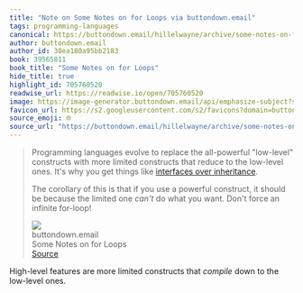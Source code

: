 ```yaml
---
title: "Note on Some Notes on for Loops via buttondown.email"
tags: programming-languages
canonical: https://buttondown.email/hillelwayne/archive/some-notes-on-for-loops/
author: buttondown.email
author_id: 38ea180a95bb2183
book: 39565811
book_title: "Some Notes on for Loops"
hide_title: true
highlight_id: 705760520
readwise_url: https://readwise.io/open/705760520
image: https://image-generator.buttondown.email/api/emphasize-subject?subject=Some%20notes%20on%20for%20loops&author=Computer%20Things&date=2024-04-10&img=
favicon_url: https://s2.googleusercontent.com/s2/favicons?domain=buttondown.email
source_emoji: 🌐
source_url: "https://buttondown.email/hillelwayne/archive/some-notes-on-for-loops/#:~:text=Programming%20languages%20evolve,an%20infinite%20for-loop%21"
---
```


> Programming languages evolve to replace the all-powerful "low-level" constructs with more limited constructs that reduce to the low-level ones. It's why you get things like [interfaces over inheritance](https://buttondown.email/hillelwayne/archive/if-inheritance-is-so-bad-why-does-everyone-use-it/).
> 
> The corollary of this is that if you use a powerful construct, it should be because the limited one *can't* do what you want. Don't force an infinite for-loop!
> <div class="quoteback-footer"><div class="quoteback-avatar"><img class="mini-favicon" src="https://s2.googleusercontent.com/s2/favicons?domain=buttondown.email"></div><div class="quoteback-metadata"><div class="metadata-inner"><span style="display:none">FROM:</span><div aria-label="buttondown.email" class="quoteback-author"> buttondown.email</div><div aria-label="Some Notes on for Loops" class="quoteback-title"> Some Notes on for Loops</div></div></div><div class="quoteback-backlink"><a target="_blank" aria-label="go to the full text of this quotation" rel="noopener" href="https://buttondown.email/hillelwayne/archive/some-notes-on-for-loops/#:~:text=Programming%20languages%20evolve,an%20infinite%20for-loop%21" class="quoteback-arrow"> Source</a></div></div>

High-level features are more limited constructs that _compile_ down to the low-level ones.